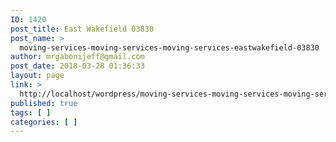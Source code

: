 ```yaml
---
ID: 1420
post_title: East Wakefield 03830
post_name: >
  moving-services-moving-services-moving-services-eastwakefield-03830
author: mrgabonijeff@gmail.com
post_date: 2018-03-28 01:36:33
layout: page
link: >
  http://localhost/wordpress/moving-services-moving-services-moving-services-eastwakefield-03830/
published: true
tags: [ ]
categories: [ ]
---
```

